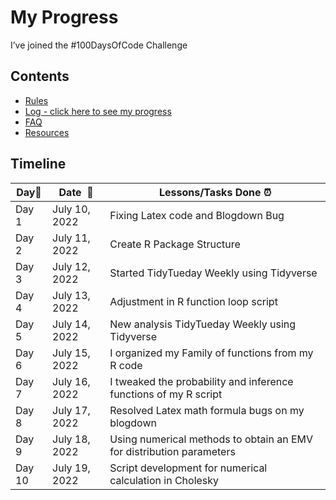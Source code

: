 My Progress
================

I’ve joined the \#100DaysOfCode Challenge

## Contents

-   [Rules](rules.md)
-   [Log - click here to see my progress](log.md)
-   [FAQ](FAQ.md)
-   [Resources](resources.md)

## Timeline

| **Day:pushpin:** | **Date  :calendar:** | **Lessons/Tasks Done :alarm_clock:**                                 |
|------------------|----------------------|----------------------------------------------------------------------|
| Day 1            | July 10, 2022        | Fixing Latex code and Blogdown Bug                                   |
| Day 2            | July 11, 2022        | Create R Package Structure                                           |
| Day 3            | July 12, 2022        | Started TidyTueday Weekly using Tidyverse                            |
| Day 4            | July 13, 2022        | Adjustment in R function loop script                                 |
| Day 5            | July 14, 2022        | New analysis TidyTueday Weekly using Tidyverse                       |
| Day 6            | July 15, 2022        | I organized my Family of functions from my R code                    |
| Day 7            | July 16, 2022        | I tweaked the probability and inference functions of my R script     |
| Day 8            | July 17, 2022        | Resolved Latex math formula bugs on my blogdown                      |
| Day 9            | July 18, 2022        | Using numerical methods to obtain an EMV for distribution parameters |
| Day 10           | July 19, 2022        | Script development for numerical calculation in Cholesky             |
